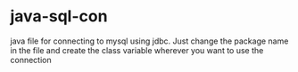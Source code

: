 # java-sql-con
java file for connecting to mysql using jdbc. Just change the package name in the file and 
create the class variable wherever you want to use the connection
